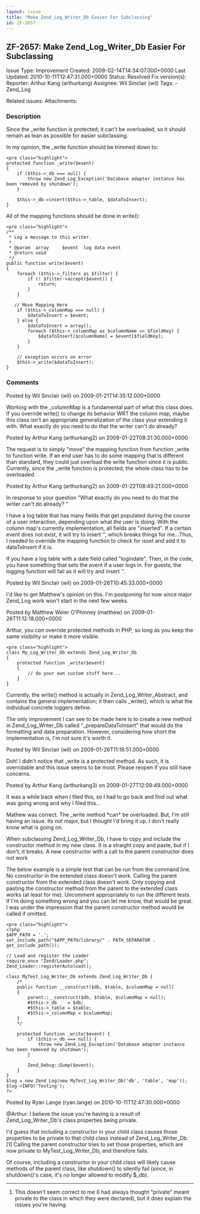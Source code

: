 ```yaml
---
layout: issue
title: "Make Zend_Log_Writer_Db Easier For Subclassing"
id: ZF-2657
---
```


ZF-2657: Make Zend\_Log\_Writer\_Db Easier For Subclassing
----------------------------------------------------------

 Issue Type: Improvement Created: 2008-02-14T14:34:07.000+0000 Last Updated: 2010-10-11T12:47:31.000+0000 Status: Resolved Fix version(s): 
 Reporter:  Arthur Kang (arthurkang)  Assignee:  Wil Sinclair (wil)  Tags: - Zend\_Log
 
 Related issues: 
 Attachments: 
### Description

Since the \_write function is protected, it can't be overloaded, so it should remain as lean as possible for easier subclassing.

In my opinion, the \_write function should be trimmed down to:

 
    <pre class="highlight">
    protected function _write($event)
    {
        if ($this->_db === null) {
            throw new Zend_Log_Exception('Database adapter instance has been removed by shutdown');
        }
    
        $this->_db->insert($this->_table, $dataToInsert);
    }


All of the mapping functions should be done in write():

 
    <pre class="highlight">
    /**
     * Log a message to this writer.
     *
     * @param  array     $event  log data event
     * @return void
     */
    public function write($event)
    {
        foreach ($this->_filters as $filter) {
            if (! $filter->accept($event)) {
                return;
            }
        }
        
       // Move Mapping Here
        if ($this->_columnMap === null) {
            $dataToInsert = $event;
        } else {
            $dataToInsert = array();
            foreach ($this->_columnMap as $columnName => $fieldKey) {
                $dataToInsert[$columnName] = $event[$fieldKey];
            }
        }
        
        // exception occurs on error
        $this->_write($dataToInsert);
    }


 

 

### Comments

Posted by Wil Sinclair (wil) on 2009-01-21T14:35:12.000+0000

Working with the \_columnMap is a fundamental part of what this class does. If you override write() to change its behavior WRT the column map, maybe this class isn't an appropriate generalization of the class your extending it with. What exactly do you need to do that the writer can't do already?

 

 

Posted by Arthur Kang (arthurkang2) on 2009-01-22T08:31:30.000+0000

The request is to simply "move" the mapping function from function \_write to function write. If an end user has to do some mapping that is different than standard, they could just overload the write function since it is public. Currently, since the \_write function is protected, the whole class has to be overloaded.

 

 

Posted by Arthur Kang (arthurkang2) on 2009-01-22T08:49:21.000+0000

In response to your question "What exactly do you need to do that the writer can't do already? "

I have a log table that has many fields that get populated during the course of a user interaction, depending upon what the user is doing. With the column map's currently implementation, all fields are "inserted". If a certain event does not exist, it will try to insert '', which breaks things for me...Thus, I needed to override the mapping function to check for isset and add it to dataToInsert if it is.

If you have a log table with a date field called "logindate". Then, in the code, you have something that sets the event if a user logs in. For guests, the logging function will fail as it will try and insert ''.

 

 

Posted by Wil Sinclair (wil) on 2009-01-26T10:45:33.000+0000

I'd like to get Matthew's opinion on this. I'm postponing for now since major Zend\_Log work won't start in the next few weeks.

 

 

Posted by Matthew Weier O'Phinney (matthew) on 2009-01-26T11:12:18.000+0000

Arthur, you _can_ override protected methods in PHP, so long as you keep the same visibility or make it more visible.

 
    <pre class="highlight">
    class My_Log_Writer_Db extends Zend_Log_Writer_Db
    {
        protected function _write($event)
        {
            // do your own custom stuff here...
        }
    }


Currently, the write() method is actually in Zend\_Log\_Writer\_Abstract, and contains the general implementation; it then calls \_write(), which is what the individual concrete loggers define.

The only improvement I can see to be made here is to create a new method in Zend\_Log\_Writer\_Db called "\_prepareDataToInsert" that would do the formatting and data preparation. However, considering how short the implementation is, I'm not sure it's worth it.

 

 

Posted by Wil Sinclair (wil) on 2009-01-26T11:16:51.000+0000

Doh! I didn't notice that \_write is a protected method. As such, it is overridable and this issue seems to be moot. Please reopen if you still have concerns.

 

 

Posted by Arthur Kang (arthurkang3) on 2009-01-27T12:09:49.000+0000

It was a while back when I filed this, so I had to go back and find out what was going wrong and why I filed this...

Mathew was correct. The \_write method \*can\* be overloaded. But, I'm still having an issue. Its not major, but I thought I'd bring it up. I don't really know what is going on.

When subclassing Zend\_Log\_Writer\_Db, I have to copy and include the constructor method in my new class. It is a straight copy and paste, but if I don't, it breaks. A new constructor with a call to the parent constructor does not work

The below example is a simple test that can be run from the command line. No constructor in the extended class doesn't work. Calling the parent constructor from the extended class doesn't work. Only copying and pasting the constructor method from the parent to the extended class works (at least for me). Uncomment appropriately to run the different tests. If I'm doing something wrong and you can let me know, that would be great. I was under the impression that the parent constructor method would be called if omitted.

 
    <pre class="highlight">
    <?php
    $APP_PATH = '.';
    set_include_path("$APP_PATH/library/" . PATH_SEPARATOR . get_include_path());
    
    // Load and register the Loader
    require_once "Zend/Loader.php";
    Zend_Loader::registerAutoload();
    
    class MyTest_Log_Writer_Db extends Zend_Log_Writer_Db {
        /*
        public function __construct($db, $table, $columnMap = null)
        {
            parent::__construct($db, $table, $columnMap = null);
            #$this->_db    = $db;
            #$this->_table = $table;
            #$this->_columnMap = $columnMap;
        }
        */
    
        protected function _write($event) {
            if ($this->_db === null) {
                throw new Zend_Log_Exception('Database adapter instance has been removed by shutdown');
            }
            
            Zend_Debug::Dump($event);
        }
    }
    $log = new Zend_Log(new MyTest_Log_Writer_Db('db', 'table', 'map'));
    $log->INFO('Testing');
    ?>


 

 

Posted by Ryan Lange (ryan.lange) on 2010-10-11T12:47:30.000+0000

@Arthur: I believe the issue you're having is a result of Zend\_Log\_Writer\_Db's class properties being private.

I'd guess that including a constructor in your child class causes those properties to be private to that child class instead of Zend\_Log\_Writer\_Db.[1] Calling the parent constructor tries to set those properties, which are now private to MyTest\_Log\_Writer\_Db, and therefore fails.

Of course, including a constructor in your child class will likely cause methods of the parent class, like shutdown() to silently fail (since, in shutdown()'s case, it's no longer allowed to modify $\_db).

- - - - - -

1. This doesn't seem correct to me (I had always thought "private" meant private to the class in which they were declared), but it does explain the issues you're having.
 


 